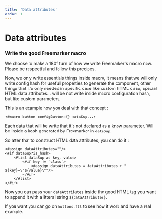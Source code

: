 ```yaml
---
title: 'Data attributes'
order: 1
---
```


# Data attributes

### Write the good Freemarker macro 

We choose to make a 180° turn of how we write Freemarker's macro now. Please be respectful and follow this precipes. 

Now, we only write essentials things inside macro, it means that we will only write config hash for usefull properties to generate the component, other things that it's only needed in specific case like custom HTML class, special HTML data attributes... will be not write inside macro configuration hash, but like custom parameters. 

This is an example how you deal with that concept : 

`<#macro button configButton={} dataSup...>`

Each data that will be write that it's not declared as a know parameter. Will be inside a hash generated by Freemarker in `dataSup`. 

So after that to construct HTML data attributes, you can do it : 

```ftl
<#assign dataAttributes=""/>
<#if dataSup?is_hash>
    <#list dataSup as key, value>
        <#if key != 'class'>
            <#assign dataAttributes = dataAttributes + " ${key}=\"${value}\""/>
        </#if>
    </#list>
</#if>
```

Now you can pass your `dataAttributes` inside the good HTML tag you want to append it with a litteral string `${dataAttributes}`. 

If you want you can go on `buttons.ftl` to see how it work and have a real example. 